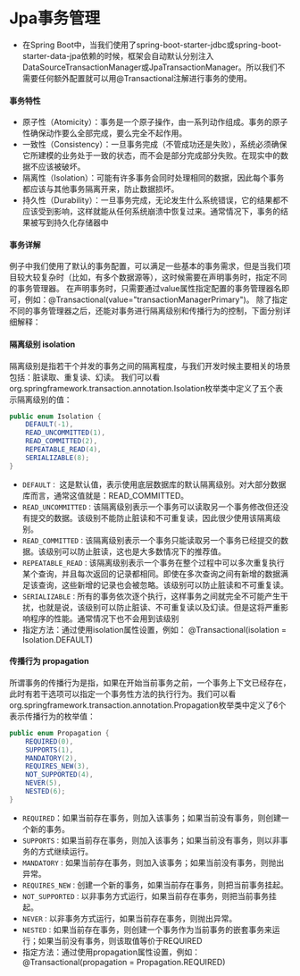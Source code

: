 # Jpa事务管理
* 在Spring Boot中，当我们使用了spring-boot-starter-jdbc或spring-boot-starter-data-jpa依赖的时候，框架会自动默认分别注入DataSourceTransactionManager或JpaTransactionManager。所以我们不需要任何额外配置就可以用@Transactional注解进行事务的使用。
#### 事务特性
* 原子性（Atomicity）：事务是一个原子操作，由一系列动作组成。事务的原子性确保动作要么全部完成，要么完全不起作用。
* 一致性（Consistency）：一旦事务完成（不管成功还是失败），系统必须确保它所建模的业务处于一致的状态，而不会是部分完成部分失败。在现实中的数据不应该被破坏。
* 隔离性（Isolation）：可能有许多事务会同时处理相同的数据，因此每个事务都应该与其他事务隔离开来，防止数据损坏。
* 持久性（Durability）：一旦事务完成，无论发生什么系统错误，它的结果都不应该受到影响，这样就能从任何系统崩溃中恢复过来。通常情况下，事务的结果被写到持久化存储器中
#### 事务详解
例子中我们使用了默认的事务配置，可以满足一些基本的事务需求，但是当我们项目较大较复杂时（比如，有多个数据源等），这时候需要在声明事务时，指定不同的事务管理器。
在声明事务时，只需要通过value属性指定配置的事务管理器名即可，例如：@Transactional(value="transactionManagerPrimary")。
除了指定不同的事务管理器之后，还能对事务进行隔离级别和传播行为的控制，下面分别详细解释：
#### 隔离级别 isolation
隔离级别是指若干个并发的事务之间的隔离程度，与我们开发时候主要相关的场景包括：脏读取、重复读、幻读。
我们可以看org.springframework.transaction.annotation.Isolation枚举类中定义了五个表示隔离级别的值：
```java
public enum Isolation {
    DEFAULT(-1),
    READ_UNCOMMITTED(1),
    READ_COMMITTED(2),
    REPEATABLE_READ(4),
    SERIALIZABLE(8);
}
```
* `DEFAULT：` 这是默认值，表示使用底层数据库的默认隔离级别。对大部分数据库而言，通常这值就是：READ_COMMITTED。
* `READ_UNCOMMITTED：`该隔离级别表示一个事务可以读取另一个事务修改但还没有提交的数据。该级别不能防止脏读和不可重复读，因此很少使用该隔离级别。
* `READ_COMMITTED：`该隔离级别表示一个事务只能读取另一个事务已经提交的数据。该级别可以防止脏读，这也是大多数情况下的推荐值。
* `REPEATABLE_READ：`该隔离级别表示一个事务在整个过程中可以多次重复执行某个查询，并且每次返回的记录都相同。即使在多次查询之间有新增的数据满足该查询，这些新增的记录也会被忽略。该级别可以防止脏读和不可重复读。
* `SERIALIZABLE：`所有的事务依次逐个执行，这样事务之间就完全不可能产生干扰，也就是说，该级别可以防止脏读、不可重复读以及幻读。但是这将严重影响程序的性能。通常情况下也不会用到该级别
* 指定方法：通过使用isolation属性设置，例如：	@Transactional(isolation = Isolation.DEFAULT)
#### 传播行为 propagation
所谓事务的传播行为是指，如果在开始当前事务之前，一个事务上下文已经存在，此时有若干选项可以指定一个事务性方法的执行行为。我们可以看org.springframework.transaction.annotation.Propagation枚举类中定义了6个表示传播行为的枚举值：
```java
public enum Propagation {
    REQUIRED(0),
    SUPPORTS(1),
    MANDATORY(2),
    REQUIRES_NEW(3),
    NOT_SUPPORTED(4),
    NEVER(5),
    NESTED(6);
}
```
* `REQUIRED`：如果当前存在事务，则加入该事务；如果当前没有事务，则创建一个新的事务。
* `SUPPORTS：`如果当前存在事务，则加入该事务；如果当前没有事务，则以非事务的方式继续运行。
* `MANDATORY：`如果当前存在事务，则加入该事务；如果当前没有事务，则抛出异常。
* `REQUIRES_NEW：`创建一个新的事务，如果当前存在事务，则把当前事务挂起。
* `NOT_SUPPORTED：`以非事务方式运行，如果当前存在事务，则把当前事务挂起。
* `NEVER：`以非事务方式运行，如果当前存在事务，则抛出异常。
* `NESTED：`如果当前存在事务，则创建一个事务作为当前事务的嵌套事务来运行；如果当前没有事务，则该取值等价于REQUIRED
* 指定方法：通过使用propagation属性设置，例如：@Transactional(propagation = Propagation.REQUIRED)
